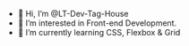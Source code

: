 - 👋 Hi, I’m @LT-Dev-Tag-House
- 👀 I’m interested in Front-end Development.
- 🌱 I’m currently learning CSS, Flexbox & Grid

<!---
LT-Dev-Tag-House/LT-Dev-Tag-House is a ✨ special ✨ repository because its `README.md` (this file) appears on your GitHub profile.
You can click the Preview link to take a look at your changes.
--->
